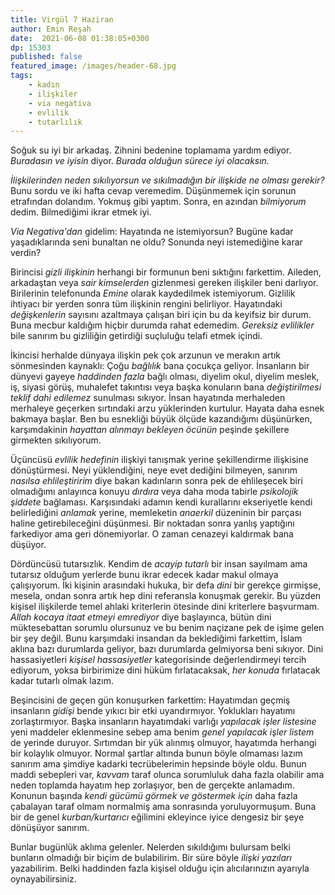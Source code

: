 ```yaml
---
title: Virgül 7 Haziran 
author: Emin Reşah
date:  2021-06-08 01:38:05+0300
dp: 15303
published: false
featured_image: /images/header-68.jpg
tags:
    - kadın
    - ilişkiler
    - via negativa
    - evlilik
    - tutarlılık
---
```


Soğuk su iyi bir arkadaş. Zihnini bedenine toplamama yardım ediyor. *Buradasın ve iyisin* diyor. *Burada olduğun sürece iyi olacaksın.*

*İlişkilerinden neden sıkılıyorsun ve sıkılmadığın bir ilişkide ne olması gerekir?* Bunu sordu ve iki hafta cevap veremedim. Düşünmemek için sorunun etrafından dolandım. Yokmuş gibi yaptım. Sonra, en azından *bilmiyorum* dedim. Bilmediğimi ikrar etmek iyi. 

*Via Negativa'dan* gidelim: Hayatında ne istemiyorsun? Bugüne kadar yaşadıklarında seni bunaltan ne oldu? Sonunda neyi istemediğine karar verdin?

Birincisi *gizli ilişkinin* herhangi bir formunun beni sıktığını farkettim. Aileden, arkadaştan veya *sair kimselerden* gizlenmesi gereken ilişkiler beni darlıyor. Birilerinin telefonunda *Emine* olarak kaydedilmek istemiyorum. Gizlilik ihtiyacı bir yerden sonra tüm ilişkinin rengini belirliyor. Hayatındaki *değişkenlerin* sayısını azaltmaya çalışan biri için bu da keyifsiz bir durum. Buna mecbur kaldığım hiçbir durumda rahat edemedim. *Gereksiz evlilikler* bile sanırım bu gizliliğin getirdiği suçluluğu telafi etmek içindi.

İkincisi herhalde dünyaya ilişkin pek çok arzunun ve merakın artık sönmesinden kaynaklı: Çoğu *bağlılık* bana çocukça geliyor. İnsanların bir dünyevi gayeye *haddinden fazla* bağlı olması, diyelim okul, diyelim meslek, iş, siyasi görüş, muhalefet takıntısı veya başka konuların bana *değiştirilmesi teklif dahi edilemez* sunulması sıkıyor. İnsan hayatında merhaleden merhaleye geçerken sırtındaki arzu yüklerinden kurtulur. Hayata daha esnek bakmaya başlar. Ben bu esnekliği büyük ölçüde kazandığımı düşünürken, karşımdakinin *hayattan alınmayı bekleyen öcünün* peşinde şekillere girmekten sıkılıyorum. 

Üçüncüsü *evlilik hedefinin* ilişkiyi tanışmak yerine şekillendirme ilişkisine dönüştürmesi. Neyi yüklendiğini, neye evet dediğini bilmeyen, sanırım *nasılsa ehlileştiririm* diye bakan kadınların sonra pek de ehlileşecek biri olmadığımı anlayınca konuyu *dırdıra* veya daha moda tabirle *psikolojik şiddete* bağlaması. Karşısındaki adamın kendi kurallarını ekseriyetle kendi belirlediğini *anlamak* yerine, memleketin *anaerkil* düzeninin bir parçası haline getirebileceğini düşünmesi. Bir noktadan sonra yanlış yaptığını farkediyor ama geri dönemiyorlar. O zaman cenazeyi kaldırmak bana düşüyor.

Dördüncüsü tutarsızlık. Kendim de *acayip tutarlı* bir insan sayılmam ama tutarsız olduğum yerlerde bunu ikrar edecek kadar makul olmaya çalışıyorum. İki kişinin arasındaki hukuka, bir defa *dini* bir gerekçe girmişse, mesela, ondan sonra artık hep dini referansla konuşmak gerekir. Bu yüzden kişisel ilişkilerde temel ahlaki kriterlerin ötesinde dini kriterlere başvurmam. *Allah kocaya itaat etmeyi emrediyor* diye başlayınca, bütün dini müktesebattan sorumlu olursunuz ve bu benim naçizane pek de işime gelen bir şey değil. Bunu karşımdaki insandan da beklediğimi farkettim, İslam aklına bazı durumlarda geliyor, bazı durumlarda gelmiyorsa beni sıkıyor. Dini hassasiyetleri *kişisel hassasiyetler* kategorisinde değerlendirmeyi tercih ediyorum, yoksa birbirimize dini hüküm fırlatacaksak, *her konuda* fırlatacak kadar tutarlı olmak lazım.

Beşincisini de geçen gün konuşurken farkettim: Hayatımdan geçmiş insanların *gidişi* bende yıkıcı bir etki uyandırmıyor. Yoklukları hayatımı zorlaştırmıyor. Başka insanların hayatımdaki varlığı *yapılacak işler listesine* yeni maddeler eklenmesine sebep ama benim *genel yapılacak işler listem* de yerinde duruyor. Sırtımdan bir yük alınmış olmuyor, hayatımda herhangi bir kolaylık olmuyor. Normal şartlar altında bunun böyle olmaması lazım sanırım ama şimdiye kadarki tecrübelerimin hepsinde böyle oldu. Bunun maddi sebepleri var, *kavvam* taraf olunca sorumluluk daha fazla olabilir ama neden toplamda hayatım hep zorlaşıyor, ben de gerçekte anlamadım. Konunun başında *kendi gücümü görmek ve göstermek için* daha fazla çabalayan taraf olmam normalmiş ama sonrasında yoruluyormuşum.  Buna bir de genel *kurban/kurtarıcı* eğilimini ekleyince iyice dengesiz bir şeye dönüşüyor sanırım. 

Bunlar bugünlük aklıma gelenler. Nelerden sıkıldığımı bulursam belki bunların olmadığı bir biçim de bulabilirim. Bir süre böyle *ilişki yazıları* yazabilirim. Belki haddinden fazla kişisel olduğu için alıcılarınızın ayarıyla oynayabilirsiniz. 
